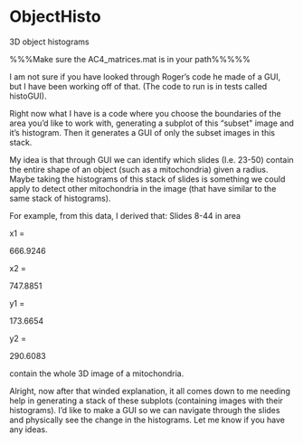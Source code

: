 ObjectHisto
===========

3D object histograms

%%%Make sure the AC4_matrices.mat is in your path%%%%%

I am not sure if you have looked through Roger’s code he made of a GUI, but I have been working off of that. (The code to run is in tests called histoGUI).  

Right now what I have is a code where you choose the boundaries of the area you’d like to work with, generating a subplot of this “subset" image and it’s histogram.  Then it generates a GUI of only the subset images in this stack.

My idea is that through GUI we can identify which slides (I.e. 23-50) contain the entire shape of an object (such as a mitochondria) given a radius.  Maybe taking the histograms of this stack of slides is something we could apply to detect other mitochondria in the image (that have similar to the same stack of histograms). 


For example, from this data, I derived that:
Slides 8-44 in area

x1 =

  666.9246


x2 =

  747.8851


y1 =

  173.6654


y2 =

  290.6083

contain the whole 3D image of a mitochondria.


Alright, now after that winded explanation, it all comes down to me needing help in generating a stack of these subplots (containing images with their histograms).  I’d like to make a GUI so we can navigate through the slides and physically see the change in the histograms.  Let me know if you have any ideas.  

